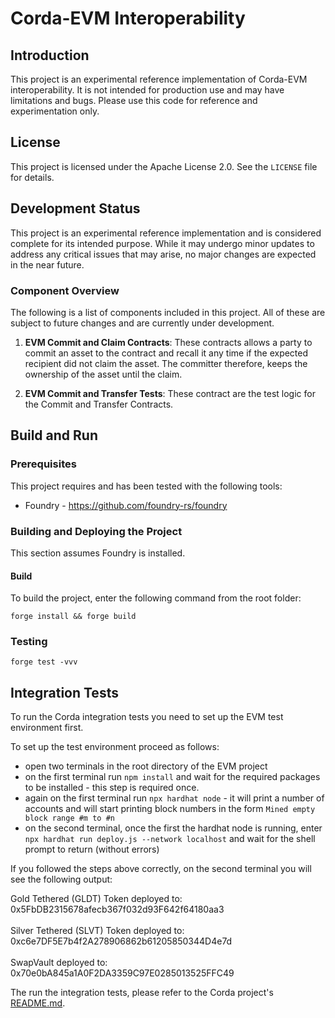 # Corda-EVM Interoperability

## Introduction
This project is an experimental reference implementation of Corda-EVM interoperability. It is not intended for production use and may have limitations and bugs. Please use this code for reference and experimentation only.

## License

This project is licensed under the Apache License 2.0. See the `LICENSE` file for details.

## Development Status

This project is an experimental reference implementation and is considered complete for its intended purpose. While it may undergo minor updates to address any critical issues that may arise, no major changes are expected in the near future.

### Component Overview

The following is a list of components included in this project. All of these are subject to future changes and are currently under development.

1. **EVM Commit and Claim Contracts**: These contracts allows a party to commit an asset to the contract and recall it any time if the expected recipient did not claim the asset. The committer therefore, keeps the ownership of the asset until the claim.

2. **EVM Commit and Transfer Tests**: These contract are the test logic for the Commit and Transfer Contracts.

## Build and Run

### Prerequisites

This project requires and has been tested with the following tools:

- Foundry - https://github.com/foundry-rs/foundry

### Building and Deploying the Project

This section assumes Foundry is installed.

#### Build

To build the project, enter the following command from the root folder:
```  
forge install && forge build  
```  

### Testing

```  
forge test -vvv  
```

## Integration Tests

To run the Corda integration tests you need to set up the EVM test environment first.

To set up the test environment proceed as follows:
- open two terminals in the root directory of the EVM project
- on the first terminal run `npm install` and wait for the required packages to be installed - this step is required once.
- again on the first terminal run `npx hardhat node` - it will print a number of accounts and will start printing block numbers in the form `Mined empty block range #m to #n`
- on the second terminal, once the first the hardhat node is running, enter `npx hardhat run deploy.js --network localhost` and wait for the shell prompt to return (without errors)

If you followed the steps above correctly, on the second terminal you will see the following output:

Gold Tethered (GLDT) Token deployed to: 0x5FbDB2315678afecb367f032d93F642f64180aa3</br>    
Silver Tethered (SLVT) Token deployed to: 0xc6e7DF5E7b4f2A278906862b61205850344D4e7d</br>  
SwapVault deployed to: 0x70e0bA845a1A0F2DA3359C97E0285013525FFC49</br>

The run the integration tests, please refer to the Corda project's [README.md](../corda/README.md).
